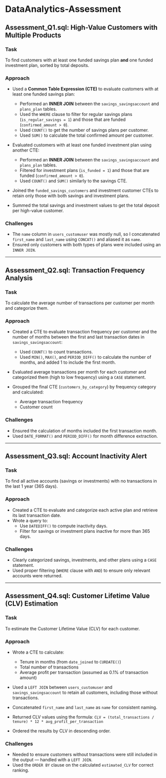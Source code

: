 # DataAnalytics-Assessment

## Assessment_Q1.sql: High-Value Customers with Multiple Products

### Task
To find customers with at least one funded savings plan **and** one funded investment plan, sorted by total deposits.

### Approach
- Used a **Common Table Expression (CTE)** to evaluate customers with at least one funded savings plan:
  - Performed an **INNER JOIN** between the `savings_savingsaccount` and `plans_plan` tables.
  - Used the `WHERE` clause to filter for regular savings plans (`is_regular_savings = 1`) and those that are funded (`confirmed_amount > 0`).
  - Used `COUNT()` to get the number of savings plans per customer.
  - Used `SUM()` to calculate the total confirmed amount per customer.

- Evaluated customers with at least one funded investment plan using another CTE:
  - Performed an **INNER JOIN** between the `savings_savingsaccount` and `plans_plan` tables.
  - Filtered for investment plans (`is_funded = 1`) and those that are funded (`confirmed_amount > 0`).
  - Used `COUNT()` and `SUM()` similarly to the savings CTE.

- Joined the `funded_savings_customers` and investment customer CTEs to retain only those with both savings and investment plans.
- Summed the total savings and investment values to get the total deposit per high-value customer.

### Challenges
- The `name` column in `users_customuser` was mostly null, so I concatenated `first_name` and `last_name` using `CONCAT()` and aliased it as `name`.
- Ensured only customers with both types of plans were included using an `INNER JOIN`.

---

## Assessment_Q2.sql: Transaction Frequency Analysis

### Task
To calculate the average number of transactions per customer per month and categorize them.

### Approach
- Created a CTE to evaluate transaction frequency per customer and the number of months between the first and last transaction dates in `savings_savingsaccount`:
  - Used `COUNT()` to count transactions.
  - Used `MIN()`, `MAX()`, and `PERIOD_DIFF()` to calculate the number of months, and added 1 to include the first month.

- Evaluated average transactions per month for each customer and categorized them (high to low frequency) using a `CASE` statement.

- Grouped the final CTE (`customers_by_category`) by frequency category and calculated:
  - Average transaction frequency
  - Customer count

### Challenges
- Ensured the calculation of months included the first transaction month.
- Used `DATE_FORMAT()` and `PERIOD_DIFF()` for month difference extraction.

---

## Assessment_Q3.sql: Account Inactivity Alert

### Task
To find all active accounts (savings or investments) with no transactions in the last 1 year (365 days).

### Approach
- Created a CTE to evaluate and categorize each active plan and retrieve its last transaction date.
- Wrote a query to:
  - Use `DATEDIFF()` to compute inactivity days.
  - Filter for savings or investment plans inactive for more than 365 days.

### Challenges
- Clearly categorized savings, investments, and other plans using a `CASE` statement.
- Used proper filtering (`WHERE` clause with `AND`) to ensure only relevant accounts were returned.

---

## Assessment_Q4.sql: Customer Lifetime Value (CLV) Estimation

### Task
To estimate the Customer Lifetime Value (CLV) for each customer.

### Approach
- Wrote a CTE to calculate:
  - Tenure in months (from `date_joined` to `CURDATE()`)
  - Total number of transactions
  - Average profit per transaction (assumed as 0.1% of transaction amount)

- Used a `LEFT JOIN` between `users_customuser` and `savings_savingsaccount` to retain all customers, including those without transactions.
- Concatenated `first_name` and `last_name` as `name` for consistent naming.
- Returned CLV values using the formula:
```CLV = (total_transactions / tenure) * 12 * avg_profit_per_transaction```

- Ordered the results by CLV in descending order.

### Challenges
- Needed to ensure customers without transactions were still included in the output — handled with a `LEFT JOIN`.
- Used the `ORDER BY` clause on the calculated `estimated_CLV` for correct ranking.

